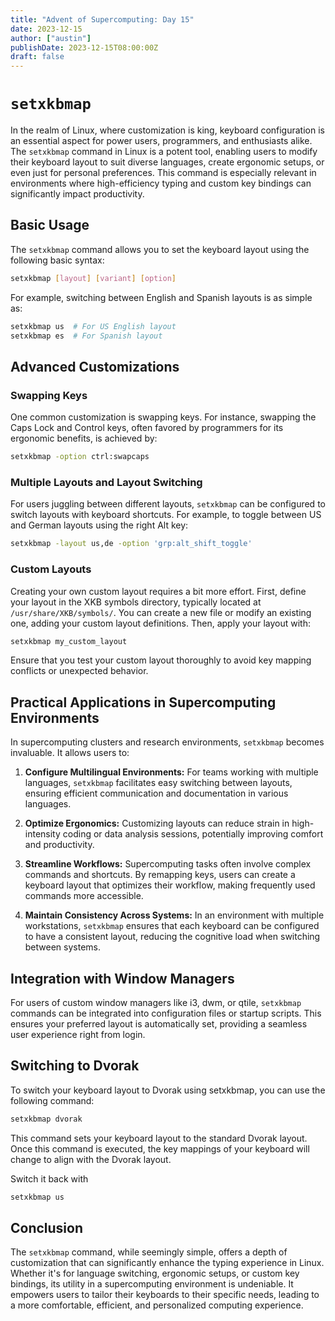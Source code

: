 ```yaml
---
title: "Advent of Supercomputing: Day 15"
date: 2023-12-15
author: ["austin"]
publishDate: 2023-12-15T08:00:00Z
draft: false 
---
```


# `setxkbmap`

In the realm of Linux, where customization is king, keyboard configuration is an essential aspect for power users, programmers, and enthusiasts alike. The `setxkbmap` command in Linux is a potent tool, enabling users to modify their keyboard layout to suit diverse languages, create ergonomic setups, or even just for personal preferences. This command is especially relevant in environments where high-efficiency typing and custom key bindings can significantly impact productivity.

## Basic Usage

The `setxkbmap` command allows you to set the keyboard layout using the following basic syntax:

```bash
setxkbmap [layout] [variant] [option]
```

For example, switching between English and Spanish layouts is as simple as:

```bash
setxkbmap us  # For US English layout
setxkbmap es  # For Spanish layout
```

## Advanced Customizations

### Swapping Keys

One common customization is swapping keys. For instance, swapping the Caps Lock and Control keys, often favored by programmers for its ergonomic benefits, is achieved by:

```bash
setxkbmap -option ctrl:swapcaps
```

### Multiple Layouts and Layout Switching

For users juggling between different layouts, `setxkbmap` can be configured to switch layouts with keyboard shortcuts. For example, to toggle between US and German layouts using the right Alt key:

```bash
setxkbmap -layout us,de -option 'grp:alt_shift_toggle'
```

### Custom Layouts

Creating your own custom layout requires a bit more effort. First, define your layout in the XKB symbols directory, typically located at `/usr/share/XKB/symbols/`. You can create a new file or modify an existing one, adding your custom layout definitions. Then, apply your layout with:

```bash
setxkbmap my_custom_layout
```

Ensure that you test your custom layout thoroughly to avoid key mapping conflicts or unexpected behavior.

## Practical Applications in Supercomputing Environments

In supercomputing clusters and research environments, `setxkbmap` becomes invaluable. It allows users to:

1. **Configure Multilingual Environments:** For teams working with multiple languages, `setxkbmap` facilitates easy switching between layouts, ensuring efficient communication and documentation in various languages.
   
2. **Optimize Ergonomics:** Customizing layouts can reduce strain in high-intensity coding or data analysis sessions, potentially improving comfort and productivity.

3. **Streamline Workflows:** Supercomputing tasks often involve complex commands and shortcuts. By remapping keys, users can create a keyboard layout that optimizes their workflow, making frequently used commands more accessible.

4. **Maintain Consistency Across Systems:** In an environment with multiple workstations, `setxkbmap` ensures that each keyboard can be configured to have a consistent layout, reducing the cognitive load when switching between systems.

## Integration with Window Managers

For users of custom window managers like i3, dwm, or qtile, `setxkbmap` commands can be integrated into configuration files or startup scripts. This ensures your preferred layout is automatically set, providing a seamless user experience right from login.


## Switching to Dvorak

To switch your keyboard layout to Dvorak using setxkbmap, you can use the following command:

```bash
setxkbmap dvorak
```

This command sets your keyboard layout to the standard Dvorak layout. Once this command is executed, the key mappings of your keyboard will change to align with the Dvorak layout.

Switch it back with
```bash
setxkbmap us
```

## Conclusion

The `setxkbmap` command, while seemingly simple, offers a depth of customization that can significantly enhance the typing experience in Linux. Whether it's for language switching, ergonomic setups, or custom key bindings, its utility in a supercomputing environment is undeniable. It empowers users to tailor their keyboards to their specific needs, leading to a more comfortable, efficient, and personalized computing experience.
